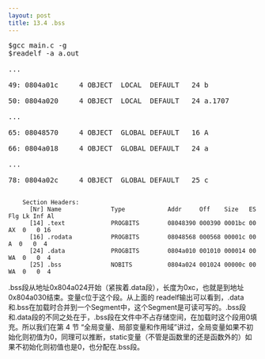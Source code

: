 ```yaml
---
layout: post
title: 13.4 .bss
---
```

<pre class='terminal bootcamp'>
<span class='codeline'>$gcc main.c -g</span>
<span class='codeline'>$readelf -a a.out</span>
<span class='bash-output'>
...<br>
49: 0804a01c     4 OBJECT  LOCAL  DEFAULT   24 b <br>
50: 0804a020     4 OBJECT  LOCAL  DEFAULT   24 a.1707 <br>
...<br>
65: 08048570     4 OBJECT  GLOBAL DEFAULT   16 A <br>
66: 0804a018     4 OBJECT  GLOBAL DEFAULT   24 a <br>
...<br>
78: 0804a02c     4 OBJECT  GLOBAL DEFAULT   25 c
</span>
</pre>

        Section Headers:
          [Nr] Name              Type            Addr     Off    Size   ES Flg Lk Inf Al
          [14] .text             PROGBITS        08048390 000390 0001bc 00  AX  0   0 16
          [16] .rodata           PROGBITS        08048568 000568 00001c 00   A  0   0  4
          [24] .data             PROGBITS        0804a010 001010 000014 00  WA  0   0  4
          [25] .bss              NOBITS          0804a024 001024 00000c 00  WA  0   0  4

.bss段从地址0x804a024开始（紧挨着.data段），长度为0xc，也就是到地址0x804a030结束。变量c位于这个段。从上面的 readelf输出可以看到，.data和.bss在加载时合并到一个Segment中，这个Segment是可读可写的。.bss段和.data段的不同之处在于，.bss段在文件中不占存储空间，在加载时这个段用0填充。所以我们在第 4 节 “全局变量、局部变量和作用域”讲过，全局变量如果不初始化则初值为0，同理可以推断，static变量（不管是函数里的还是函数外的）如果不初始化则初值也是0，也分配在.bss段。

